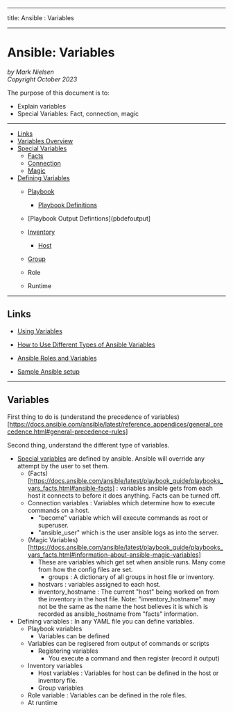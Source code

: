 --------
title: Ansible : Variables 

--------

# Ansible: Variables

*by Mark Nielsen*  
*Copyright October 2023*

The purpose of this document is to:

- Explain variables
- Special Variables: Fact, connection, magic


---

* [Links](#links)
* [Variables Overview](#var)
* [Special Variables](#special)
    * [Facts](#facts)
    * [Connection](#connection)
    * [Magic](#magic)
* [Defining Variables](#define)
    * [Playbook](#playbook)
        * [Playbook Definitions](#pbdef)
	* [Playbook Output Defintions](pbdefoutput] 
    * [Inventory](#iv)
        * [Host](#host)
	* [Group](#group)

    * Role
    * Runtime
    

* * *

<a name=links></a>Links
-----
* [Using Variables](https://docs.ansible.com/ansible/latest/playbook_guide/playbooks_variables.html)

* [How to Use Different Types of Ansible Variables](https://spacelift.io/blog/ansible-variables)
* [Ansible Roles and Variables](https://www.dasblinkenlichten.com/ansible-roles-and-variables/)
* [Sample Ansible setup](https://docs.ansible.com/ansible/latest/tips_tricks/sample_setup.html)



* * *

<a name=var></a>Variables
-----

First thing to do is (understand the precedence of variables)[https://docs.ansible.com/ansible/latest/reference_appendices/general_precedence.html#general-precedence-rules]

Second thing, understand the different type of variables. 

* [Special variables](https://docs.ansible.com/ansible/latest/reference_appendices/special_variables.html) are defined by ansible. Ansible will override any attempt by the user to set them.
   * (Facts)[https://docs.ansible.com/ansible/latest/playbook_guide/playbooks_vars_facts.html#ansible-facts] : variables ansible gets from each host it connects to before it does anything. Facts can be turned off.
   * Connection variables : Variables which determine how to execute commands on a host.
       * "become" variable which will execute commands as root or superuser.
       * "ansible_user" which is the user ansible logs as into the server. 
   * (Magic Variables)[https://docs.ansible.com/ansible/latest/playbook_guide/playbooks_vars_facts.html#information-about-ansible-magic-variables]
       * These are variables which get set when ansible runs. Many come from how the config files are set.
            * groups : A dictionary of all groups in host file or inventory.
	    * hostvars : variables assigned to each host.
	    * inventory_hostname : The current "host" being worked on from the inventory in the host file. Note: "inventory_hostname" may not be the same as the name the host believes it is which is recorded as ansible_hostname from "facts" information. 
* Defining variables : In any YAML file you can define variables.
    * Playbook variables
        * Variables can be defined
	* Variables can be regisered from output of commands or scripts
        * Registering variables
            * You execute a command and then register (record it output)
    * Inventory variables
        * Host variables : Variables for host can be defined in the host or inventory file. 
        * Group variables
    * Role variable : Variables can be defined in the role files. 
    * At runtime

